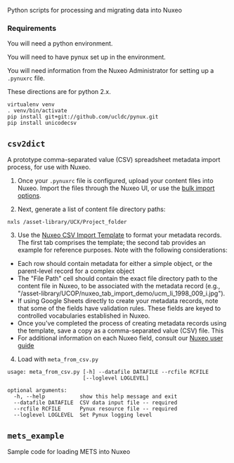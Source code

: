 Python scripts for processing and migrating data into Nuxeo

### Requirements

You will need a python environment.

You will need to have pynux set up in the environment.

You will need information from the Nuxeo Administrator for setting up a `.pynuxrc` file.

These directions are for python 2.x.

```
virtualenv venv
. venv/bin/activate
pip install git+git://github.com/ucldc/pynux.git
pip install unicodecsv
```

## `csv2dict`
A prototype comma-separated value (CSV) spreadsheet metadata import process, for use with Nuxeo.

1) Once your `.pynuxrc` file is configured, upload your content files into Nuxeo.  Import the files through the Nuxeo UI, or use the <a href="https://registry.cdlib.org/documentation/docs/dams/bulk-import/">bulk import options</a>.

2) Next, generate a list of content file directory paths:
```
nxls /asset-library/UCX/Project_folder
```

3) Use the <a href="https://docs.google.com/spreadsheets/d/1JFiLA2eE6O2KDtSl3nHGpNU7zGP8Sk4p60GqOZtnUoM/edit#gid=0">Nuxeo CSV Import Template</a> to format your metadata records. The first tab comprises the template; the second tab provides an example for reference purposes.  Note with the following considerations:

* Each row should contain metadata for either a simple object, or the parent-level record for a complex object
* The "File Path" cell should contain the exact file directory path to the content file in Nuxeo, to be associated with the metadata record (e.g., "/asset-library/UCOP/nuxeo_tab_import_demo/ucm_li_1998_009_i.jpg").
* If using Google Sheets directly to create your metadata records, note that some of the fields have validation rules.  These fields are keyed to controlled vocabularies established in Nuxeo.
* Once you've completed the process of creating metadata records using the template, save a copy as a comma-separated value (CSV) file. This 
* For additional information on each Nuxeo field, consult our <a href="https://registry.cdlib.org/documentation/docs/dams/metadata-model/">Nuxeo user guide</a>

4) Load with `meta_from_csv.py`

```
usage: meta_from_csv.py [-h] --datafile DATAFILE --rcfile RCFILE
                        [--loglevel LOGLEVEL]

optional arguments:
  -h, --help           show this help message and exit
  --datafile DATAFILE  CSV data input file -- required
  --rcfile RCFILE      Pynux resource file -- required
  --loglevel LOGLEVEL  Set Pynux logging level
```


## `mets_example`
Sample code for loading METS into Nuxeo
